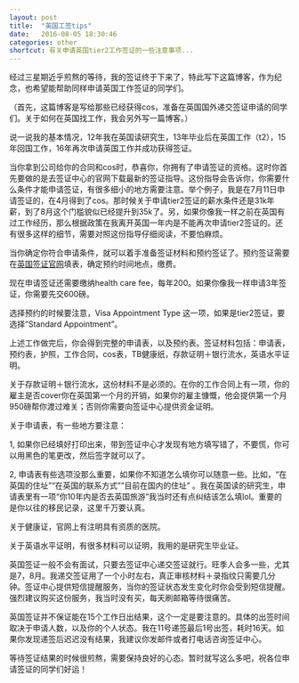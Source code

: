 ```yaml
---
layout: post
title:  "英国工签tips"
date:   2016-08-05 18:30:46
categories: other
shortcut: 有关申请英国tier2工作签证的一些注意事项...
---
```

经过三星期近乎煎熬的等待，我的签证终于下来了，特此写下这篇博客，作为纪念，也希望能帮助同样申请英国工作签证的同学们。

（首先，这篇博客是写给那些已经获得cos，准备在英国国外递交签证申请的同学们。关于如何在英国找工作，我会另外写一篇博客。）

说一说我的基本情况，12年我在英国读研究生，13年毕业后在英国工作（t2），15年回国工作，16年再次申请英国工作并成功获得签证。

当你拿到公司给你的合同和cos时，恭喜你，你拥有了申请签证的资格。这时你首先要做的是去签证中心的官网下载最新的签证指导。这份指导会告诉你，你需要什么条件才能申请签证，有很多细小的地方需要注意。举个例子，我是在7月11日申请签证的，在4月得到了cos。那时候关于申请tier2签证的薪水条件还是31k年薪，到了8月这个门槛貌似已经提升到35k了。另，如果你像我一样之前在英国有过工作经历，那么根据政策在我离开英国一年内是不能再次申请tier2签证的。还有很多这样的细节，需要对照这份指导仔细阅读，不要怕麻烦。

当你确定你符合申请条件，就可以着手准备签证材料和预约签证了。预约签证需要在[英国签证官网][visa4uk]填表，确定预约时间地点，缴费。

现在申请签证还需要缴纳health care fee，每年200。如果你像我一样申请3年签证，你需要先交600磅。

选择预约的时候要注意，Visa Appointment Type 这一项，如果是tier2签证，要选择“Standard Appointment”。

上述工作做完后，你会得到完整的申请表，以及预约表。签证材料包括：申请表，预约表，护照，工作合同，cos表，TB健康纸，存款证明＋银行流水，英语水平证明。

关于存款证明＋银行流水，这份材料不是必须的。在你的工作合同上有一项，你的雇主是否cover你在英国第一个月的开销，如果你的雇主慷慨，他会提供第一个月950磅帮你渡过难关；否则你需要向签证中心提供资金证明。

关于申请表，有一些地方要注意：

1, 如果你已经填好打印出来，带到签证中心才发现有地方填写错了，不要慌，你可以用黑色的笔更改，然后签字就可以了。

2, 申请表有些选项没那么重要，如果你不知道怎么填你可以随意一些。比如，“在英国的住址”“在英国的联系方式”“目前在国内的住址” 。我在英国读的研究生，申请表里有一项“你10年内是否去英国旅游”我当时还有点纠结该怎么填lol。重要的是你以往的移民记录，这里千万要认真。

关于健康证，官网上有注明具有资质的医院。

关于英语水平证明，有很多材料可以证明，我用的是研究生毕业证。

英国签证一般不会有面试，只要去签证中心递交签证就行。旺季人会多一些，尤其是7，8月。我递交签证用了一个小时左右，真正审核材料＋录指纹只需要几分钟。签证中心提供短信提醒服务，当你的签证状态发生变化时你会受到短信提醒。强烈建议购买这份服务，我当时没有买，每天刷邮箱等待很痛苦。

英国签证并不保证能在15个工作日出结果，这个一定是要注意的。具体的出签时间取决于申请人数，以及你的个人状态。我在11号递签最后1号出签，耗时16天。如果你发现递签后迟迟没有结果，我建议你发邮件或者打电话咨询签证中心。

等待签证结果的时候很煎熬，需要保持良好的心态。暂时就写这么多吧，祝各位申请签证的同学们好运！

[visa4uk]: https://www.visa4uk.fco.gov.uk/home/welcome